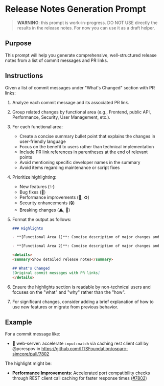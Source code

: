 # Release Notes Generation Prompt


> **WARNING**: this prompt is work-in-progress. DO NOT USE directly the results in the release notes.
>  For now you can use it as a draft helper.

## Purpose

This prompt will help you generate comprehensive, well-structured release notes from a list of commit messages and PR links.

## Instructions

Given a list of commit messages under "What's Changed" section with PR links:

1. Analyze each commit message and its associated PR link.
2. Group related changes by functional area (e.g., Frontend, public API, Performance, Security, User Management, etc.).
3. For each functional area:
   - Create a concise summary bullet point that explains the changes in user-friendly language
   - Focus on the benefit to users rather than technical implementation
   - Include PR link references in parentheses at the end of relevant points
   - Avoid mentioning specific developer names in the summary
   - Avoid items regarding maintenance or script fixes

4. Prioritize highlighting:
   - New features (✨)
   - Bug fixes (🐛)
   - Performance improvements (🎨, ♻️)
   - Security enhancements (🔒)
   - Breaking changes (⚠️, 🚨)

5. Format the output as follows:

   ```markdown
   ### Highlights

   - **[Functional Area 1]**: Concise description of major changes and their benefits to users ([#PR-number](PR-link))

   - **[Functional Area 2]**: Concise description of major changes and their benefits to users ([#PR-number](PR-link), [#PR-number](PR-link))

   <details>
   <summary>Show detailed release notes</summary>

   ## What's Changed
   [Original commit messages with PR links]
   </details>
   ```

6. Ensure the highlights section is readable by non-technical users and focuses on the "what" and "why" rather than the "how".

7. For significant changes, consider adding a brief explanation of how to use new features or migrate from previous behavior.

## Example

For a commit message like:
* 🎨 web-server: accelerate `input:match` via caching rest client call by @pcrespov in https://github.com/ITISFoundation/osparc-simcore/pull/7802

The highlight might be:
- **Performance Improvements**: Accelerated port compatibility checks through REST client call caching for faster response times ([#7802](https://github.com/ITISFoundation/osparc-simcore/pull/7802))
